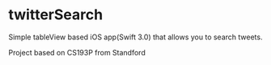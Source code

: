 # twitterSearch


Simple tableView based iOS app(Swift 3.0) that allows you to search tweets. 

Project based on CS193P from Standford
